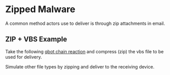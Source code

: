 # Zipped Malware

A common method actors use to deliver is through zip attachments in email.

## ZIP + VBS Example

Take the following [qbot chain reaction](https://github.com/redcanaryco/atomic-red-team/blob/master/ARTifacts/Chain_Reactions/qbot_infection_reaction.vbs) and compress (zip) the vbs file to be used for delivery.

Simulate other file types by zipping and deliver to the receiving device. 
